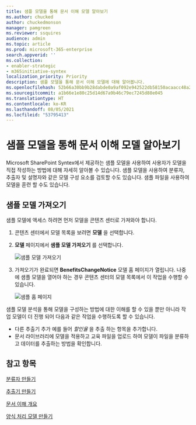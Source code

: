 ```yaml
---
title: 샘플 모델을 통해 문서 이해 모델 알아보기
ms.author: chucked
author: chuckedmonson
manager: pamgreen
ms.reviewer: ssquires
audience: admin
ms.topic: article
ms.prod: microsoft-365-enterprise
search.appverid: ''
ms.collection:
- enabler-strategic
- m365initiative-syntex
localization_priority: Priority
description: 샘플 모델을 통해 문서 이해 모델에 대해 알아봅니다.
ms.openlocfilehash: 52b66a30bb9b28dabde0a9af092e942522db58150acaacc48a23bc105fcb1dce
ms.sourcegitcommit: a1b66e1e80c25d14d67a9b46c79ec7245d88e045
ms.translationtype: HT
ms.contentlocale: ko-KR
ms.lasthandoff: 08/05/2021
ms.locfileid: "53795413"
---
```

# <a name="learn-about-document-understanding-models-through-a-sample-model"></a>샘플 모델을 통해 문서 이해 모델 알아보기

Microsoft SharePoint Syntex에서 제공하는 샘플 모델을 사용하여 사용자가 모델을 직접 작성하는 방법에 대해 자세히 알아볼 수 있습니다. 샘플 모델을 사용하여 분류자, 추출자 및 설명자와 같은 모델 구성 요소를 검토할 수도 있습니다. 샘플 파일을 사용하여 모델을 훈련 할 수도 있습니다.

## <a name="import-the-sample-model"></a>샘플 모델 가져오기

샘플 모델에 액세스 하려면 먼저 모델을 콘텐츠 센터로 가져와야 합니다.

1. 콘텐츠 센터에서 모델 목록을 보려면 **모델** 을 선택합니다.</br>
2. **모델** 페이지에서 **샘플 모델 가져오기** 를 선택합니다.</br>

    ![샘플 모델 가져오기](../media/content-understanding/import-sample-model.png) </br>

3. 가져오기가 완료되면 **BenefitsChangeNotice** 모델 홈 페이지가 열립니다. 나중에 샘플 모델을 열어야 하는 경우 콘텐츠 센터의 모델 목록에서 이 작업을 수행할 수 있습니다. </br>

     ![샘플 홈 페이지](../media/content-understanding/sample-home-page.png)</br>

샘플 모델 분석을 통해 모델을 구성하는 방법에 대한 이해를 할 수 있을 뿐만 아니라 작업 모델이 더 진행 되어 다음과 같은 작업을 수행하도록 할 수 있습니다.

- 다른 추출기 추가 예를 들어 *할인율* 을 추출 하는 항목을 추가합니다.
- 문서 라이브러리에 모델을 적용하고 교육 파일을 업로드 하여 모델이 파일을 분류하고 데이터를 추출하는 방법을 확인합니다.


## <a name="see-also"></a>참고 항목
[분류자 만들기](create-a-classifier.md)

[추출기 만들기](create-an-extractor.md)

[문서 이해 개요](document-understanding-overview.md)

[양식 처리 모델 만들기](create-a-form-processing-model.md)  
